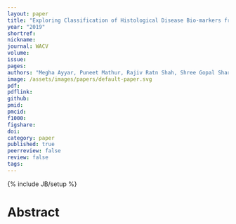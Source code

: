 ```yaml
---
layout: paper
title: "Exploring Classification of Histological Disease Bio-markers from Renal Biopsy Images"
year: "2019"
shortref: 
nickname: 
journal: WACV
volume: 
issue: 
pages:
authors: "Megha Ayyar, Puneet Mathur, Rajiv Ratn Shah, Shree Gopal Sharma"
image: /assets/images/papers/default-paper.svg
pdf: 
pdflink: 
github:
pmid: 
pmcid: 
f1000: 
figshare: 
doi: 
category: paper
published: true
peerreview: false
review: false
tags: 
---
```

{% include JB/setup %}

# Abstract 
